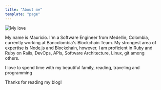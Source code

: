 ```yaml
---
title: "About me"
template: "page"
---
```


![My love](/media/family.jpg)

My name is Mauricio. I'm a Software Engineer from Medellin, Colombia, currently working at Bancolombia's Blockchain Team. My strongest area of expertise is Node.js and Blockchain, however, I am proficient in Ruby and Ruby on Rails, DevOps, APIs, Software Architecture, Linux, git among others.

I love to spend time with my beautiful family, reading, traveling and programming

Thanks for reading my blog!
